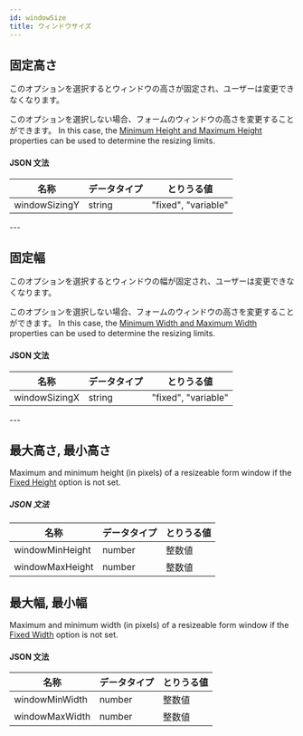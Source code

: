 ```yaml
---
id: windowSize
title: ウィンドウサイズ
---
```


## 固定高さ

このオプションを選択するとウィンドウの高さが固定され、ユーザーは変更できなくなります。

このオプションを選択しない場合、フォームのウィンドウの高さを変更することができます。 In this case, the [Minimum Height and Maximum Height](#maximum-height-minimum-height) properties can be used to determine the resizing limits.

#### JSON 文法

| 名称            | データタイプ | とりうる値               |
| ------------- | ------ | ------------------- |
| windowSizingY | string | "fixed", "variable" |

---&#x20;

## 固定幅

このオプションを選択するとウィンドウの幅が固定され、ユーザーは変更できなくなります。

このオプションを選択しない場合、フォームのウィンドウの高さを変更することができます。 In this case, the [Minimum Width and Maximum Width](#maximum-width-minimum-width) properties can be used to determine the resizing limits.

#### JSON 文法

| 名称            | データタイプ | とりうる値               |
| ------------- | ------ | ------------------- |
| windowSizingX | string | "fixed", "variable" |

---&#x20;

## 最大高さ, 最小高さ

Maximum and minimum height (in pixels) of a resizeable form window if the [Fixed Height](#fixed-height) option is not set.

##### JSON 文法

| 名称              | データタイプ | とりうる値 |
| --------------- | ------ | ----- |
| windowMinHeight | number | 整数値   |
| windowMaxHeight | number | 整数値   |

## 最大幅, 最小幅

Maximum and minimum width (in pixels) of a resizeable form window if the [Fixed Width](#fixed-width) option is not set.

#### JSON 文法

| 名称             | データタイプ | とりうる値 |
| -------------- | ------ | ----- |
| windowMinWidth | number | 整数値   |
| windowMaxWidth | number | 整数値   |
